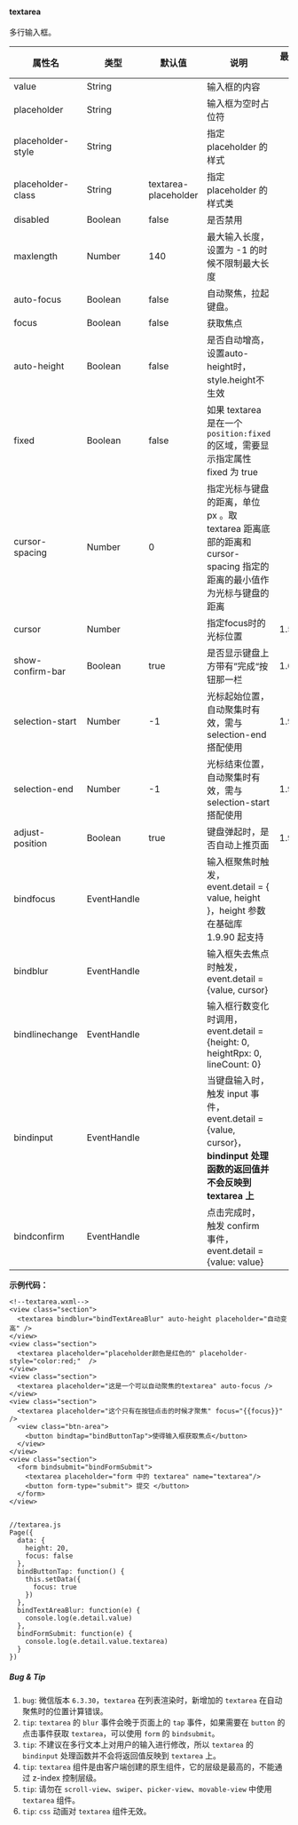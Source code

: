 <!-- https://developers.weixin.qq.com/miniprogram/dev/component/textarea.html -->

#### textarea

多行输入框。

  属性名              |  类型          |  默认值                 |  说明                                                                                         |  最低版本 
----------------------|----------------|-------------------------|-----------------------------------------------------------------------------------------------|-----------
  value               |  String        |                         |  输入框的内容                                                                                 |           
  placeholder         |  String        |                         |  输入框为空时占位符                                                                           |           
  placeholder-style   |  String        |                         |  指定 placeholder 的样式                                                                      |           
  placeholder-class   |  String        |  textarea-placeholder   |  指定 placeholder 的样式类                                                                    |           
  disabled            |  Boolean       |  false                  |  是否禁用                                                                                     |           
  maxlength           |  Number        |  140                    |  最大输入长度，设置为 -1 的时候不限制最大长度                                                 |           
  auto-focus          |  Boolean       |  false                  |  自动聚焦，拉起键盘。                                                                         |           
  focus               |  Boolean       |  false                  |  获取焦点                                                                                     |           
  auto-height         |  Boolean       |  false                  |  是否自动增高，设置auto-height时，style.height不生效                                          |           
  fixed               |  Boolean       |  false                  |  如果 textarea 是在一个 `position:fixed` 的区域，需要显示指定属性 fixed 为 true               |           
  cursor-spacing      |  Number        |  0                      |指定光标与键盘的距离，单位 px 。取 textarea 距离底部的距离和 cursor-spacing 指定的距离的最小值作为光标与键盘的距离|           
  cursor              |  Number        |                         |  指定focus时的光标位置                                                                        |  1.5.0    
  show-confirm-bar    |  Boolean       |  true                   |  是否显示键盘上方带有”完成“按钮那一栏                                                         |  1.6.0    
  selection-start     |  Number        |  -1                     |  光标起始位置，自动聚集时有效，需与selection-end搭配使用                                      |  1.9.0    
  selection-end       |  Number        |  -1                     |  光标结束位置，自动聚集时有效，需与selection-start搭配使用                                    |  1.9.0    
  adjust-position     |  Boolean       |  true                   |  键盘弹起时，是否自动上推页面                                                                 |  1.9.90   
  bindfocus           |  EventHandle   |                         |  输入框聚焦时触发，event.detail = { value, height }，height 参数在基础库 1.9.90 起支持        |           
  bindblur            |  EventHandle   |                         |  输入框失去焦点时触发，event.detail = {value, cursor}                                         |           
  bindlinechange      |  EventHandle   |                         |  输入框行数变化时调用，event.detail = {height: 0, heightRpx: 0, lineCount: 0}                 |           
  bindinput           |  EventHandle   |                         |当键盘输入时，触发 input 事件，event.detail = {value, cursor}， **bindinput 处理函数的返回值并不会反映到 textarea 上**|           
  bindconfirm         |  EventHandle   |                         |  点击完成时， 触发 confirm 事件，event.detail = {value: value}                                |           

**示例代码：**

    <!--textarea.wxml-->
    <view class="section">
      <textarea bindblur="bindTextAreaBlur" auto-height placeholder="自动变高" />
    </view>
    <view class="section">
      <textarea placeholder="placeholder颜色是红色的" placeholder-style="color:red;"  />
    </view>
    <view class="section">
      <textarea placeholder="这是一个可以自动聚焦的textarea" auto-focus />
    </view>
    <view class="section">
      <textarea placeholder="这个只有在按钮点击的时候才聚焦" focus="{{focus}}" />
      <view class="btn-area">
        <button bindtap="bindButtonTap">使得输入框获取焦点</button>
      </view>
    </view>
    <view class="section">
      <form bindsubmit="bindFormSubmit">
        <textarea placeholder="form 中的 textarea" name="textarea"/>
        <button form-type="submit"> 提交 </button>
      </form>
    </view>
    

    //textarea.js
    Page({
      data: {
        height: 20,
        focus: false
      },
      bindButtonTap: function() {
        this.setData({
          focus: true
        })
      },
      bindTextAreaBlur: function(e) {
        console.log(e.detail.value)
      },
      bindFormSubmit: function(e) {
        console.log(e.detail.value.textarea)
      }
    })
    

##### Bug & Tip

1.  `bug`: 微信版本 `6.3.30`，`textarea` 在列表渲染时，新增加的 `textarea` 在自动聚焦时的位置计算错误。
2.  `tip`: `textarea` 的 `blur` 事件会晚于页面上的 `tap` 事件，如果需要在 `button` 的点击事件获取 `textarea`，可以使用 `form` 的 `bindsubmit`。
3.  `tip`: 不建议在多行文本上对用户的输入进行修改，所以 `textarea` 的 `bindinput` 处理函数并不会将返回值反映到 `textarea` 上。
4.  `tip`: `textarea` 组件是由客户端创建的原生组件，它的层级是最高的，不能通过 z-index 控制层级。
5.  `tip`: 请勿在 `scroll-view`、`swiper`、`picker-view`、`movable-view` 中使用 `textarea` 组件。
6.  `tip`: `css` 动画对 `textarea` 组件无效。
